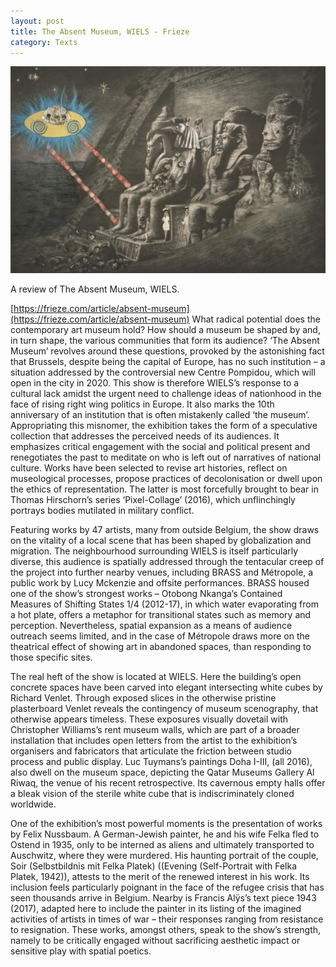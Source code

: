 ```yaml
---
layout: post
title: The Absent Museum, WIELS - Frieze
category: Texts
---
```


![11-30-11-1](/assets/img/27-06-17.jpg)

A review of The Absent Museum, WIELS.

[https://frieze.com/article/absent-museum](https://frieze.com/article/absent-museum)
What radical potential does the contemporary art museum hold? How should a museum be shaped by and, in turn shape, the various communities that form its audience? ‘The Absent Museum’ revolves around these questions, provoked by the astonishing fact that Brussels, despite being the capital of Europe, has no such institution – a situation addressed by the controversial new Centre Pompidou, which will open in the city in 2020. This show is therefore WIELS’s response to a cultural lack amidst the urgent need to challenge ideas of nationhood in the face of rising right wing politics in Europe. It also marks the 10th anniversary of an institution that is often mistakenly called ‘the museum’. Appropriating this misnomer, the exhibition takes the form of a speculative collection that addresses the perceived needs of its audiences. It emphasizes critical engagement with the social and political present and renegotiates the past to meditate on who is left out of narratives of national culture. Works have been selected to revise art histories, reflect on museological processes, propose practices of decolonisation or dwell upon the ethics of representation. The latter is most forcefully brought to bear in Thomas Hirschorn’s series ‘Pixel-Collage’ (2016), which unflinchingly portrays bodies mutilated in military conflict.

Featuring works by 47 artists, many from outside Belgium, the show draws on the vitality of a local scene that has been shaped by globalization and migration. The neighbourhood surrounding WIELS is itself particularly diverse, this audience is spatially addressed through the tentacular creep of the project into further nearby venues, including BRASS and Métropole, a public work by Lucy Mckenzie and offsite performances. BRASS housed one of the show’s strongest works – Otobong Nkanga’s Contained Measures of Shifting States 1/4 (2012-17), in which water evaporating from a hot plate, offers a metaphor for transitional states such as memory and perception. Nevertheless, spatial expansion as a means of audience outreach seems limited, and in the case of Métropole draws more on the theatrical effect of showing art in abandoned spaces, than responding to those specific sites.

The real heft of the show is located at WIELS. Here the building’s open concrete spaces have been carved into elegant intersecting white cubes by Richard Venlet. Through exposed slices in the otherwise pristine plasterboard Venlet reveals the contingency of museum scenography, that otherwise appears timeless. These exposures visually dovetail with Christopher Williams’s rent museum walls, which are part of a broader installation that includes open letters from the artist to the exhibition’s organisers and fabricators that articulate the friction between studio process and public display. Luc Tuymans’s paintings Doha I-III, (all 2016), also dwell on the museum space, depicting the Qatar Museums Gallery Al Riwaq, the venue of his recent retrospective. Its cavernous empty halls offer a bleak vision of the sterile white cube that is indiscriminately cloned worldwide.

One of the exhibition’s most powerful moments is the presentation of works by Felix Nussbaum. A German-Jewish painter, he and his wife Felka fled to Ostend in 1935, only to be interned as aliens and ultimately transported to Auschwitz, where they were murdered. His haunting portrait of the couple, Soir (Selbstbildnis mit Felka Platek) ((Evening (Self-Portrait with Felka Platek, 1942)), attests to the merit of the renewed interest in his work. Its inclusion feels particularly poignant in the face of the refugee crisis that has seen thousands arrive in Belgium. Nearby is Francis Alÿs’s text piece 1943 (2017), adapted here to include the painter in its listing of the imagined activities of artists in times of war – their responses ranging from resistance to resignation. These works, amongst others, speak to the show’s strength, namely to be critically engaged without sacrificing aesthetic impact or sensitive play with spatial poetics.
